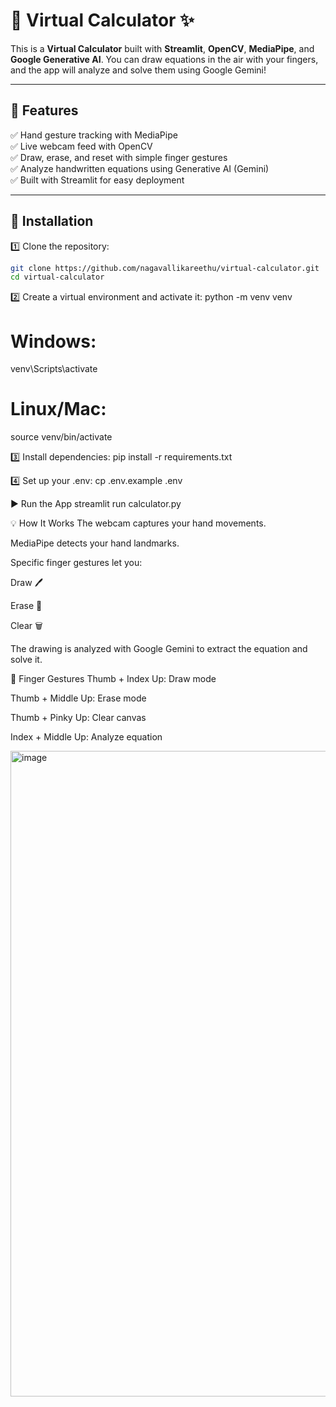 # 🧮 Virtual Calculator ✨

This is a **Virtual Calculator** built with **Streamlit**, **OpenCV**, **MediaPipe**, and **Google Generative AI**.
You can draw equations in the air with your fingers, and the app will analyze and solve them using Google Gemini!

---

## 📸 **Features**

✅ Hand gesture tracking with MediaPipe  
✅ Live webcam feed with OpenCV  
✅ Draw, erase, and reset with simple finger gestures  
✅ Analyze handwritten equations using Generative AI (Gemini)  
✅ Built with Streamlit for easy deployment

---

## 🚀 **Installation**

1️⃣ Clone the repository:
```bash
git clone https://github.com/nagavallikareethu/virtual-calculator.git
cd virtual-calculator
```
2️⃣ Create a virtual environment and activate it:
python -m venv venv
# Windows:
venv\Scripts\activate
# Linux/Mac:
source venv/bin/activate


3️⃣ Install dependencies:
pip install -r requirements.txt

4️⃣ Set up your .env:
cp .env.example .env

▶️ Run the App
streamlit run calculator.py

💡 How It Works
The webcam captures your hand movements.

MediaPipe detects your hand landmarks.

Specific finger gestures let you:

Draw 🖊️

Erase 🧽

Clear 🗑️

The drawing is analyzed with Google Gemini to extract the equation and solve it.

📌 Finger Gestures
Thumb + Index Up: Draw mode

Thumb + Middle Up: Erase mode

Thumb + Pinky Up: Clear canvas

Index + Middle Up: Analyze equation

<img width="1919" height="1033" alt="image" src="https://github.com/user-attachments/assets/7a61216b-5966-442e-8c74-d0671ce8ecb2" />

